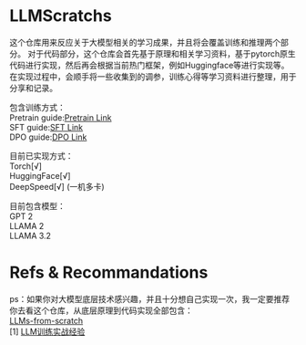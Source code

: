 # LLMScratchs
这个仓库用来反应关于大模型相关的学习成果，并且将会覆盖训练和推理两个部分。
对于代码部分，这个仓库会首先基于原理和相关学习资料，基于pytorch原生代码进行实现，然后再会根据当前热门框架，例如Huggingface等进行实现等。
在实现过程中，会顺手将一些收集到的调参，训练心得等学习资料进行整理，用于分享和记录。

包含训练方式：<br>
Pretrain guide:[Pretrain Link](pretrain) <br>
SFT guide:[SFT Link](sft) <br>
DPO guide:[DPO Link](dpo) <br>

目前已实现方式：<br>
Torch[√] <br>
HuggingFace[√]<br>
DeepSpeed[√] (一机多卡)<br>

目前包含模型：<br>
GPT 2<br>
LLAMA 2<br>
LLAMA 3.2<br>

# Refs & Recommandations
ps：如果你对大模型底层技术感兴趣，并且十分想自己实现一次，我一定要推荐你去看这个仓库，从底层原理到代码实现全部包含：<br>
[LLMs-from-scratch](https://github.com/rasbt/LLMs-from-scratch)<br>
[1] [LLM训练实战经验](https://techdiylife.github.io/big-model-training/deepspeed/LLM-state-of-GPT.html#%E9%97%AE%E9%A2%981gpt%E6%A8%A1%E5%9E%8B%E6%98%AF%E5%A6%82%E4%BD%95%E8%AE%AD%E7%BB%83%E7%9A%84) <br>
